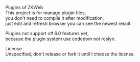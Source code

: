 Plugins of ZKWeb<br />
This project is for manage plugin files,<br />
you don't need to compile it after modification,<br />
just edit and refresh browser you can see the newest result.<br />

Plugins not support c# 6.0 features yet,<br />
because the plugin system use codedom not roslyn.

License<br />
Unspecified, don't release or fork it until I choose the license.
